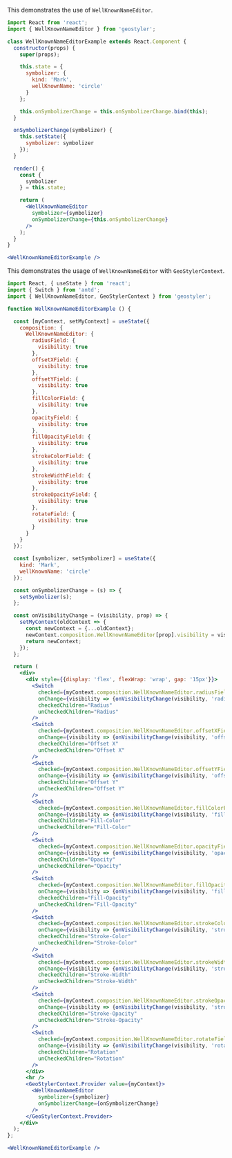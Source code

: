 <!--
 * Released under the BSD 2-Clause License
 *
 * Copyright © 2018-present, terrestris GmbH & Co. KG and GeoStyler contributors
 * All rights reserved.
 *
 * Redistribution and use in source and binary forms, with or without
 * modification, are permitted provided that the following conditions are met:
 *
 * * Redistributions of source code must retain the above copyright notice,
 *   this list of conditions and the following disclaimer.
 *
 * * Redistributions in binary form must reproduce the above copyright notice,
 *   this list of conditions and the following disclaimer in the documentation
 *   and/or other materials provided with the distribution.
 *
 * THIS SOFTWARE IS PROVIDED BY THE COPYRIGHT HOLDERS AND CONTRIBUTORS "AS IS"
 * AND ANY EXPRESS OR IMPLIED WARRANTIES, INCLUDING, BUT NOT LIMITED TO, THE
 * IMPLIED WARRANTIES OF MERCHANTABILITY AND FITNESS FOR A PARTICULAR PURPOSE
 * ARE DISCLAIMED. IN NO EVENT SHALL THE COPYRIGHT HOLDER OR CONTRIBUTORS BE
 * LIABLE FOR ANY DIRECT, INDIRECT, INCIDENTAL, SPECIAL, EXEMPLARY, OR
 * CONSEQUENTIAL DAMAGES (INCLUDING, BUT NOT LIMITED TO, PROCUREMENT OF
 * SUBSTITUTE GOODS OR SERVICES; LOSS OF USE, DATA, OR PROFITS; OR BUSINESS
 * INTERRUPTION) HOWEVER CAUSED AND ON ANY THEORY OF LIABILITY, WHETHER IN
 * CONTRACT, STRICT LIABILITY, OR TORT (INCLUDING NEGLIGENCE OR OTHERWISE)
 * ARISING IN ANY WAY OUT OF THE USE OF THIS SOFTWARE, EVEN IF ADVISED OF THE
 * POSSIBILITY OF SUCH DAMAGE.
 *
-->

This demonstrates the use of `WellKnownNameEditor`.

```jsx
import React from 'react';
import { WellKnownNameEditor } from 'geostyler';

class WellKnownNameEditorExample extends React.Component {
  constructor(props) {
    super(props);

    this.state = {
      symbolizer: {
        kind: 'Mark',
        wellKnownName: 'circle'
      }
    };

    this.onSymbolizerChange = this.onSymbolizerChange.bind(this);
  }

  onSymbolizerChange(symbolizer) {
    this.setState({
      symbolizer: symbolizer
    });
  }

  render() {
    const {
      symbolizer
    } = this.state;

    return (
      <WellKnownNameEditor
        symbolizer={symbolizer}
        onSymbolizerChange={this.onSymbolizerChange}
      />
    );
  }
}

<WellKnownNameEditorExample />
```

This demonstrates the usage of `WellKnownNameEditor` with `GeoStylerContext`.

```jsx
import React, { useState } from 'react';
import { Switch } from 'antd';
import { WellKnownNameEditor, GeoStylerContext } from 'geostyler';

function WellKnownNameEditorExample () {

  const [myContext, setMyContext] = useState({
    composition: {
      WellKnownNameEditor: {
        radiusField: {
          visibility: true
        },
        offsetXField: {
          visibility: true
        },
        offsetYField: {
          visibility: true
        },
        fillColorField: {
          visibility: true
        },
        opacityField: {
          visibility: true
        },
        fillOpacityField: {
          visibility: true
        },
        strokeColorField: {
          visibility: true
        },
        strokeWidthField: {
          visibility: true
        },
        strokeOpacityField: {
          visibility: true
        },
        rotateField: {
          visibility: true
        }
      }
    }
  });

  const [symbolizer, setSymbolizer] = useState({
    kind: 'Mark',
    wellKnownName: 'circle'
  });

  const onSymbolizerChange = (s) => {
    setSymbolizer(s);
  };

  const onVisibilityChange = (visibility, prop) => {
    setMyContext(oldContext => {
      const newContext = {...oldContext};
      newContext.composition.WellKnownNameEditor[prop].visibility = visibility;
      return newContext;
    });
  };

  return (
    <div>
      <div style={{display: 'flex', flexWrap: 'wrap', gap: '15px'}}>
        <Switch
          checked={myContext.composition.WellKnownNameEditor.radiusField.visibility}
          onChange={visibility => {onVisibilityChange(visibility, 'radiusField')}}
          checkedChildren="Radius"
          unCheckedChildren="Radius"
        />
        <Switch
          checked={myContext.composition.WellKnownNameEditor.offsetXField.visibility}
          onChange={visibility => {onVisibilityChange(visibility, 'offsetXField')}}
          checkedChildren="Offset X"
          unCheckedChildren="Offset X"
        />
        <Switch
          checked={myContext.composition.WellKnownNameEditor.offsetYField.visibility}
          onChange={visibility => {onVisibilityChange(visibility, 'offsetYField')}}
          checkedChildren="Offset Y"
          unCheckedChildren="Offset Y"
        />
        <Switch
          checked={myContext.composition.WellKnownNameEditor.fillColorField.visibility}
          onChange={visibility => {onVisibilityChange(visibility, 'fillColorField')}}
          checkedChildren="Fill-Color"
          unCheckedChildren="Fill-Color"
        />
        <Switch
          checked={myContext.composition.WellKnownNameEditor.opacityField.visibility}
          onChange={visibility => {onVisibilityChange(visibility, 'opacityField')}}
          checkedChildren="Opacity"
          unCheckedChildren="Opacity"
        />
        <Switch
          checked={myContext.composition.WellKnownNameEditor.fillOpacityField.visibility}
          onChange={visibility => {onVisibilityChange(visibility, 'fillOpacityField')}}
          checkedChildren="Fill-Opacity"
          unCheckedChildren="Fill-Opacity"
        />
        <Switch
          checked={myContext.composition.WellKnownNameEditor.strokeColorField.visibility}
          onChange={visibility => {onVisibilityChange(visibility, 'strokeColorField')}}
          checkedChildren="Stroke-Color"
          unCheckedChildren="Stroke-Color"
        />
        <Switch
          checked={myContext.composition.WellKnownNameEditor.strokeWidthField.visibility}
          onChange={visibility => {onVisibilityChange(visibility, 'strokeWidthField')}}
          checkedChildren="Stroke-Width"
          unCheckedChildren="Stroke-Width"
        />
        <Switch
          checked={myContext.composition.WellKnownNameEditor.strokeOpacityField.visibility}
          onChange={visibility => {onVisibilityChange(visibility, 'strokeOpacityField')}}
          checkedChildren="Stroke-Opacity"
          unCheckedChildren="Stroke-Opacity"
        />
        <Switch
          checked={myContext.composition.WellKnownNameEditor.rotateField.visibility}
          onChange={visibility => {onVisibilityChange(visibility, 'rotateField')}}
          checkedChildren="Rotation"
          unCheckedChildren="Rotation"
        />
      </div>
      <hr />
      <GeoStylerContext.Provider value={myContext}>
        <WellKnownNameEditor
          symbolizer={symbolizer}
          onSymbolizerChange={onSymbolizerChange}
        />
      </GeoStylerContext.Provider>
    </div>
  );
};

<WellKnownNameEditorExample />
```
